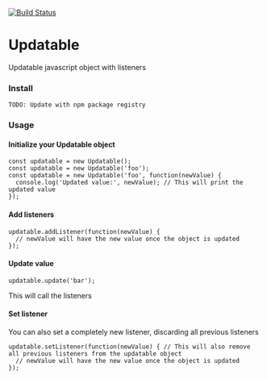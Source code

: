 [![Build Status](https://travis-ci.org/sidhantpanda/updatable.svg?branch=master)](https://travis-ci.org/sidhantpanda/updatable)

# Updatable
Updatable javascript object with listeners

### Install
`TODO: Update with npm package registry`

### Usage

#### Initialize your Updatable object

```
const updatable = new Updatable();
const updatable = new Updatable('foo');
const updatable = new Updatable('foo', function(newValue) {
  console.log('Updated value:', newValue); // This will print the updated value
});
```


#### Add listeners
```
updatable.addListener(function(newValue) {
  // newValue will have the new value once the object is updated
});
```

#### Update value
```
updatable.update('bar');
```

This will call the listeners

#### Set listener
You can also set a completely new listener, discarding all previous listeners
```
updatable.setListener(function(newValue) { // This will also remove all previous listeners from the updatable object
  // newValue will have the new value once the object is updated
});
```
